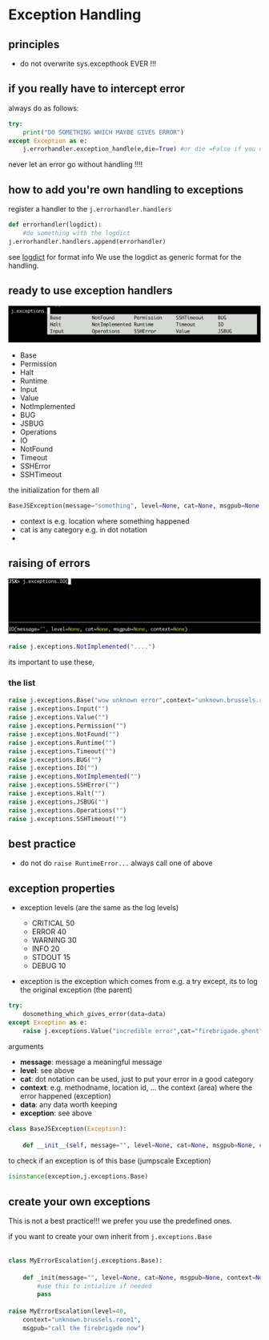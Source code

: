# Exception Handling

## principles

- do not overwrite sys.excepthook EVER !!!

## if you really have to intercept error

always do as follows:

```python
try:
    print("DO SOMETHING WHICH MAYBE GIVES ERROR")
except Exception as e:
    j.errorhandler.exception_handle(e,die=True) #or die =False if you don't want to stop
```

never let an error go without handling !!!!

## how to add you're own handling to exceptions

register a handler to the ```j.errorhandler.handlers```

```python
def errorhandler(logdict):
    #do something with the logdict
j.errorhandler.handlers.append(errorhandler)
```

see [logdict](logdict.md) for format info
We use the logdict as generic format for the handling.

## ready to use exception handlers

![](images/exceptions.png)

- Base
- Permission
- Halt
- Runtime
- Input
- Value
- NotImplemented
- BUG
- JSBUG
- Operations
- IO
- NotFound
- Timeout
- SSHError
- SSHTimeout

the initialization for them all

```python
BaseJSException(message="something", level=None, cat=None, msgpub=None,context=None,exception=None)
```

- context is e.g. location where something happened
- cat is any category e.g. in dot notation
-

## raising of errors

![](images/raise.png)

```python
raise j.exceptions.NotImplemented("....")
```

its important to use these,


### the list

```python
raise j.exceptions.Base("wow unknown error",context="unknown.brussels.room1",msgpub="call the firebrigade now")
raise j.exceptions.Input("")
raise j.exceptions.Value("")
raise j.exceptions.Permission("")
raise j.exceptions.NotFound("")
raise j.exceptions.Runtime("")
raise j.exceptions.Timeout("")
raise j.exceptions.BUG("")
raise j.exceptions.IO("")
raise j.exceptions.NotImplemented("")
raise j.exceptions.SSHError("")
raise j.exceptions.Halt("")
raise j.exceptions.JSBUG("")
raise j.exceptions.Operations("")
raise j.exceptions.SSHTimeout("")
```

## best practice

- do not do ```raise RuntimeError...``` always call one of above

## exception properties

- exception levels  (are the same as the log levels)
  - CRITICAL 	50
  - ERROR 	40
  - WARNING 	30
  - INFO 	    20
  - STDOUT 	15
  - DEBUG 	10

- exception is the exception which comes from e.g. a try except, its to log the original exception (the parent)

```python
try:
    dosomething_which_gives_error(data=data)
except Exception as e:
    raise j.exceptions.Value("incredible error",cat="firebrigade.ghent",data=data,original_exception=e)
```

arguments
- **message**: message a meaningful message
- **level**: see above
- **cat**: dot notation can be used, just to put your error in a good category
- **context**: e.g. methodname, location id, ... the context (area) where the error happened (exception)
- **data**: any data worth keeping
- **exception**: see above

```python
class BaseJSException(Exception):

    def __init__(self, message="", level=None, cat=None, msgpub=None, context=None, data=None, exception=None):

```

to check if an exception is of this base (jumpscale Exception)

```python
isinstance(exception,j.exceptions.Base)
```

## create your own exceptions

This is not a best practice!!! we prefer you use the predefined ones.

if you want to create your own inherit from ```j.exceptions.Base```

```python

class MyErrorEscalation(j.exceptions.Base):

    def _init(message="", level=None, cat=None, msgpub=None, context=None)):
        #use this to intialize if needed
        pass

raise MyErrorEscalation(level=40,
    context="unknown.brussels.room1",
    msgpub="call the firebrigade now")

```

